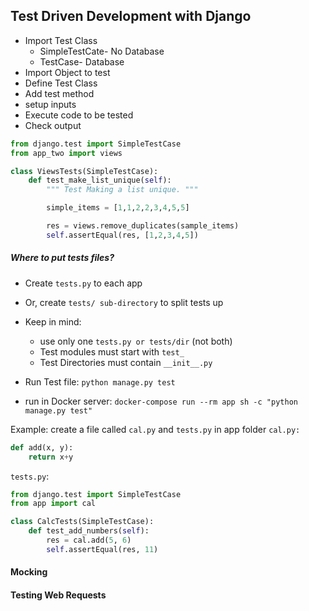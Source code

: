 ## Test Driven Development with Django

- Import Test Class
  - SimpleTestCate- No Database
  - TestCase- Database
- Import Object to test
- Define Test Class
- Add test method
- setup inputs
- Execute code to be tested
- Check output

```python
from django.test import SimpleTestCase
from app_two import views

class ViewsTests(SimpleTestCase):
    def test_make_list_unique(self):
        """ Test Making a list unique. """

        simple_items = [1,1,2,2,3,4,5,5]

        res = views.remove_duplicates(sample_items)
        self.assertEqual(res, [1,2,3,4,5])

```

##### Where to put tests files?
* Create `tests.py` to each app
* Or, create `tests/ sub-directory` to split tests up
* Keep in mind:
    * use only one `tests.py or tests/dir` (not both)
    * Test modules must start with `test_`
    * Test Directories must contain `__init__.py`


* Run Test file: `python manage.py test`
* run in Docker server: `docker-compose run --rm app sh -c "python manage.py test"`

Example:
create a file called `cal.py` and `tests.py` in app folder
`cal.py:`
```python
def add(x, y):
    return x+y

```
`tests.py`:
```python
from django.test import SimpleTestCase
from app import cal

class CalcTests(SimpleTestCase):
    def test_add_numbers(self):
        res = cal.add(5, 6)
        self.assertEqual(res, 11)

```

#### Mocking


#### Testing Web Requests

